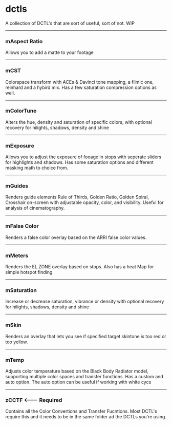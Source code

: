 # dctls

A collection of DCTL's that are sort of useful, sort of not. WIP

---

### mAspect Ratio
Allows you to add a matte to your footage

---

### mCST
Colorspace transform with ACEs & Davinci tone mapping, a filmic one, reinhard and a hybird mix. Has a few saturation compression options as well.

---

### mColorTune
Alters the hue, density and saturation of specific colors, with optional recovery for hilights, shadows, density and shine

---

### mExposure
Allows you to adjust the exposure of fooage in stops with seperate sliders for highlights and shadows. Has some saturation options and different masking math to choice from. 

---

### mGuides
Renders guide elements Rule of Thirds, Golden Ratio, Golden Spiral, Crosshair on-screen with adjustable opacity, color, and visibility. Useful for analysis of cinematography. 

--- 

### mFalse Color 
Renders a false color overlay based on the ARRI false color values. 

---

### mMeters
Renders the EL ZONE overlay based on stops. Also has a heat Map for simple hotspot finding. 

---

### mSaturation
Increase or decrease saturation, vibrance or density with optional recovery for hilights, shadows, density and shine

---

### mSkin
Renders an overlay that lets you see if specified target skintone is too red or too yellow. 

---

### mTemp
Adjusts color temperature based on the Black Body Radiator model, supporting multiple color spaces and transfer functions. Has a custom and auto option. The auto option can be useful if working with white cycs

---

### zCCTF <--- Required
Contains all the Color Convertions and Transfer Fucntions. Most DCTL's require this and it needs to be in the same folder ad the DCTLs you're using. 

